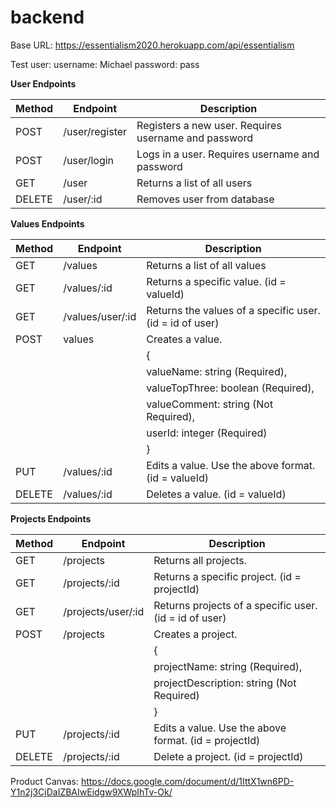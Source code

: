# backend

Base URL: https://essentialism2020.herokuapp.com/api/essentialism

Test user: username: Michael      password: pass

**User Endpoints**

Method | Endpoint | Description
-------|----------|------------
POST | /user/register | Registers a new user. Requires username and password
POST | /user/login | Logs in a user. Requires username and password
GET | /user | Returns a list of all users
DELETE | /user/:id | Removes user from database


**Values Endpoints**

Method | Endpoint | Description
-------|----------|------------
GET | /values | Returns a list of all values
GET | /values/:id | Returns a specific value. (id = valueId)
GET | /values/user/:id | Returns the values of a specific user. (id = id of user)
POST | values | Creates a value.
 | | |{
 | | |  valueName: string (Required),
 | | |  valueTopThree: boolean (Required),
 | | |  valueComment: string (Not Required),
 | | |  userId: integer (Required)
 | | |}
PUT | /values/:id | Edits a value. Use the above format. (id = valueId)
DELETE | /values/:id | Deletes a value. (id = valueId)


**Projects Endpoints**

Method | Endpoint | Description
-------|----------|------------
GET | /projects | Returns all projects.
GET | /projects/:id | Returns a specific project. (id = projectId)
GET | /projects/user/:id | Returns projects of a specific user. (id = id of user)
POST | /projects | Creates a project.
 | | |{
 | | |  projectName: string (Required),
 | | |  projectDescription: string (Not Required)
 | | |}
PUT | /projects/:id | Edits a value. Use the above format. (id = projectId)
DELETE | /projects/:id | Delete a project. (id = projectId)




Product Canvas: https://docs.google.com/document/d/1IttX1wn6PD-Y1n2j3CjDaIZBAIwEidgw9XWpIhTv-Ok/

